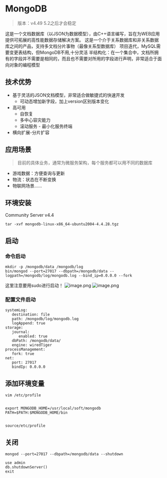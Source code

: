 # MongoDB

> 版本：v4.49   5.2之后才会稳定

这是一个文档数据库（以JSON为数据模型），由C++语言编写，旨在为WEB应用提供可拓展的高性能数据存储解决方案。
这是一个介于关系数据库和非关系数据库之间的产品，支持多文档分片事物（最像关系型数据库）
项目迭代，MySQL需要变更表结构，但MongoDB不用,十分灵活
半结构化：在一个集合中，文档所拥有的字段并不需要是相同的，而且也不需要对所用的字段进行声明，非常适合于面向对象的编程模型

## 技术优势

- 基于灵活的JSON文档模型，非常适合做敏捷式的快速开发
  - 可动态增加新字段，加上version区别版本变化
- 高可用
  - 自恢复
  - 多中心容灾能力
  - 滚动服务 - 最小化服务终端
- 横向扩展-分片扩容

## 应用场景

> 目前的具体业务，通常为微服务架构，每个服务都可以用不同的数据库

- 游戏数据：方便查询与更新
- 物流：状态在不断变换
- 物联网场景......



## 环境安装

Community Server v4.4

```shell
tar -xvf mongodb-linux-x86_64-ubuntu2004-4.4.28.tgz
```

## 启动

### 命令启动

```shell
mkdir -p /mongodb/data /mongodb/log
bin/mongod --port=27017 --dbpath=/mongodb/data --logpath=/mongodb/log/mongodb.log --bind_ip=0.0.0.0 --fork
```

这里注意要用sudo进行启动！
![image.png](https://cdn.nlark.com/yuque/0/2024/png/40368069/1708737878694-1e937a46-319d-4b6d-bfac-ecb4c65017b8.png#averageHue=%23300a25&clientId=u8519a271-a58e-4&from=paste&height=78&id=u0374d33c&originHeight=97&originWidth=1716&originalType=binary&ratio=1.25&rotation=0&showTitle=false&size=29325&status=done&style=none&taskId=u67385af9-eb3b-46b2-b686-e50120a848f&title=&width=1372.8)
![image.png](https://cdn.nlark.com/yuque/0/2024/png/40368069/1708738040212-245bbb78-d0a2-4a12-8c12-a366ccd18707.png#averageHue=%23300a24&clientId=u8519a271-a58e-4&from=paste&height=423&id=ue6764f59&originHeight=529&originWidth=1705&originalType=binary&ratio=1.25&rotation=0&showTitle=false&size=122748&status=done&style=none&taskId=ub19ff17a-fbf8-4c69-ba4c-fe356bc4f29&title=&width=1364)

### 配置文件启动

```
systemLog:
   destination: file
   path: /mongodb/log/mongodb.log
   logAppend: true
storage:
   journal:
      enabled: true
   dbPath: /mongodb/data/
   engine: wiredTiger
processManagement:
   fork: true
net:
   port: 27017
   bindIp: 0.0.0.0
```

## 添加环境变量

```
vim /etc/profile


export MONGODB_HOME=/usr/local/soft/mongodb
PATH=$PATH:$MONGODB_HOME/bin


source/etc/profile
```

## 关闭

```shell
mongod --port=27017 --dbpath=/mongodb/data --shutdown
```

```shell
use admin
db.shutdownServer()
exit
```

